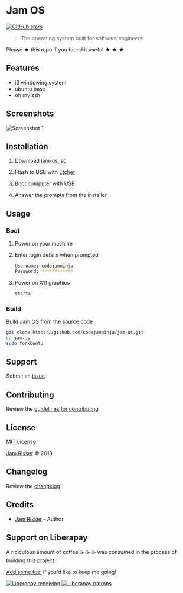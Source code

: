 # Jam OS

[![GitHub stars](https://img.shields.io/github/stars/codejamninja/jam-os.svg?style=social&label=Stars)](https://github.com/codejamninja/jam-os)

> The operating system built for software engineers

Please ★ this repo if you found it useful ★ ★ ★


## Features

* i3 windowing system
* ubuntu base
* oh my zsh


## Screenshots

![Screenshot 1](https://user-images.githubusercontent.com/6234038/40850116-11160538-65c4-11e8-916f-1a38addc63fc.jpg)


## Installation

1. Download [jam-os.iso](https://github.com/codejamninja/jam-os/releases/download/0.3.0/jam-os.iso)

2. Flash to USB with [Etcher](https://etcher.io)

3. Boot computer with USB

4. Answer the prompts from the installer


## Usage

### Boot

1. Power on your machine

2. Enter login details when prompted

    ```sh
    Username: codejamninja
    Password: ************
    ```

3. Power on X11 graphics

    ```sh
    startx
    ```

### Build

Build Jam OS from the source code

```sh
git clone https://github.com/codejamninja/jam-os.git
cd jam-os
sudo forkbuntu
```


## Support

Submit an [issue](https://github.com/codejamninja/jam-os/issues/new)


## Contributing

Review the [guidelines for contributing](https://github.com/codejamninja/jam-os/blob/master/CONTRIBUTING.md)


## License

[MIT License](https://github.com/codejamninja/jam-os/blob/master/LICENSE)

[Jam Risser](https://codejam.ninja) © 2018


## Changelog

Review the [changelog](https://github.com/codejamninja/jam-os/blob/master/CHANGELOG.md)


## Credits

* [Jam Risser](https://codejam.ninja) - Author


## Support on Liberapay

A ridiculous amount of coffee ☕ ☕ ☕ was consumed in the process of building this project.

[Add some fuel](https://liberapay.com/codejamninja/donate) if you'd like to keep me going!

[![Liberapay receiving](https://img.shields.io/liberapay/receives/codejamninja.svg?style=flat-square)](https://liberapay.com/codejamninja/donate)
[![Liberapay patrons](https://img.shields.io/liberapay/patrons/codejamninja.svg?style=flat-square)](https://liberapay.com/codejamninja/donate)
